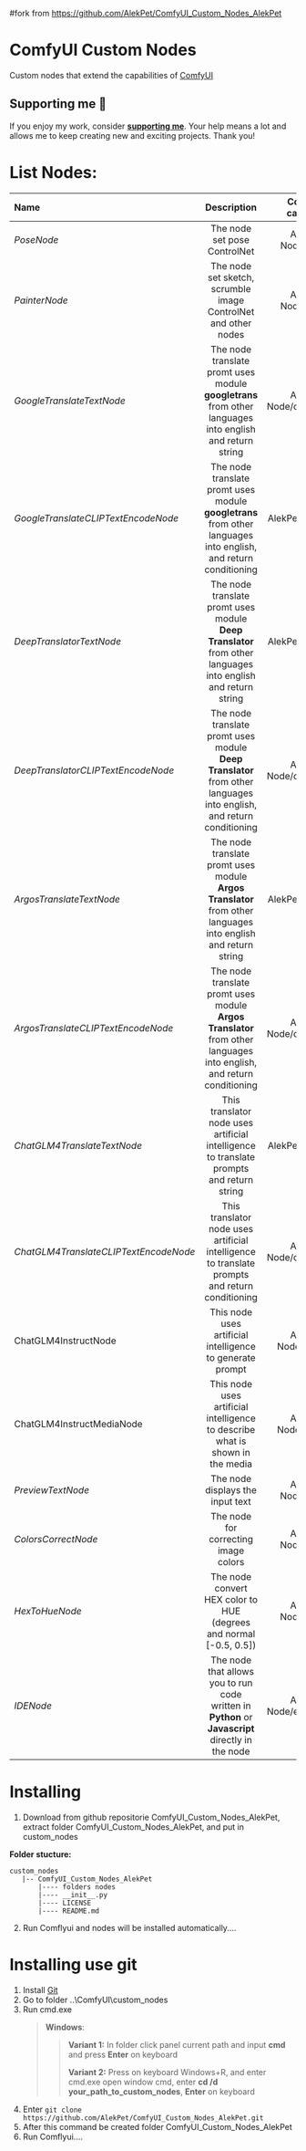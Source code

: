#fork from 
https://github.com/AlekPet/ComfyUI_Custom_Nodes_AlekPet

# ComfyUI Custom Nodes

Custom nodes that extend the capabilities of [ComfyUI](https://github.com/comfyanonymous/ComfyUI)

## Supporting me 💖

If you enjoy my work, consider **[supporting me](https://alekpet.github.io/support)**. Your help means a lot and allows me to keep creating new and exciting projects. Thank you!

# List Nodes:

| Name                                  |                                                     Description                                                      |     ComfyUI category      |
| :------------------------------------ | :------------------------------------------------------------------------------------------------------------------: | :-----------------------: |
| _PoseNode_                            |                                             The node set pose ControlNet                                             |    AlekPet Node/image     |
| _PainterNode_                         |                            The node set sketch, scrumble image ControlNet and other nodes                            |    AlekPet Node/image     |
| _GoogleTranslateTextNode_             |       The node translate promt uses module **googletrans** from other languages into english and return string       | AlekPet Node/conditioning |
| _GoogleTranslateCLIPTextEncodeNode_   |   The node translate promt uses module **googletrans** from other languages into english, and return conditioning    |     AlekPet Node/text     |
| _DeepTranslatorTextNode_              |     The node translate promt uses module **Deep Translator** from other languages into english and return string     |     AlekPet Node/text     |
| _DeepTranslatorCLIPTextEncodeNode_    | The node translate promt uses module **Deep Translator** from other languages into english, and return conditioning  | AlekPet Node/conditioning |
| _ArgosTranslateTextNode_              |    The node translate promt uses module **Argos Translator** from other languages into english and return string     |     AlekPet Node/text     |
| _ArgosTranslateCLIPTextEncodeNode_    | The node translate promt uses module **Argos Translator** from other languages into english, and return conditioning | AlekPet Node/conditioning |
| _ChatGLM4TranslateTextNode_           |               This translator node uses artificial intelligence to translate prompts and return string               |     AlekPet Node/text     |
| _ChatGLM4TranslateCLIPTextEncodeNode_ |            This translator node uses artificial intelligence to translate prompts and return conditioning            | AlekPet Node/conditioning |
| ChatGLM4InstructNode                  |                              This node uses artificial intelligence to generate prompt                               |   AlekPet Node/Instruct   |
| ChatGLM4InstructMediaNode             |                    This node uses artificial intelligence to describe what is shown in the media                     |   AlekPet Node/Instruct   |
| _PreviewTextNode_                     |                                           The node displays the input text                                           |    AlekPet Node/extras    |
| _ColorsCorrectNode_                   |                                         The node for correcting image colors                                         |    AlekPet Node/extras    |
| _HexToHueNode_                        |                          The node convert HEX color to HUE (degrees and normal [-0.5, 0.5])                          |    AlekPet Node/extras    |
| _IDENode_                             |          The node that allows you to run code written in **Python** or **Javascript** directly in the node           | AlekPet Node/experiments  |

# Installing

1. Download from github repositorie ComfyUI_Custom_Nodes_AlekPet, extract folder ComfyUI_Custom_Nodes_AlekPet, and put in custom_nodes

**Folder stucture:**

```
custom_nodes
   |-- ComfyUI_Custom_Nodes_AlekPet
       |---- folders nodes
       |---- __init__.py
       |---- LICENSE
       |---- README.md
```

2. Run Comflyui and nodes will be installed automatically....

# Installing use git

1. Install [Git](https://git-scm.com/)
2. Go to folder ..\ComfyUI\custom_nodes
3. Run cmd.exe
   > **Windows**:
   >
   > > **Variant 1:** In folder click panel current path and input **cmd** and press **Enter** on keyboard
   > >
   > > **Variant 2:** Press on keyboard Windows+R, and enter cmd.exe open window cmd, enter **cd /d your_path_to_custom_nodes**, **Enter** on keyboard
4. Enter `git clone https://github.com/AlekPet/ComfyUI_Custom_Nodes_AlekPet.git`
5. After this command be created folder ComfyUI_Custom_Nodes_AlekPet
6. Run Comflyui....
